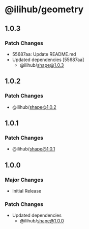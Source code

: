 # @ilihub/geometry

## 1.0.3

### Patch Changes

- 55687aa: Update README.md
- Updated dependencies [55687aa]
  - @ilihub/shape@1.0.3

## 1.0.2

### Patch Changes

- @ilihub/shape@1.0.2

## 1.0.1

### Patch Changes

- @ilihub/shape@1.0.1

## 1.0.0

### Major Changes

- Initial Release

### Patch Changes

- Updated dependencies
  - @ilihub/shape@1.0.0
